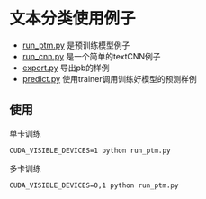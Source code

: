 # 文本分类使用例子
- [run_ptm.py](run_ptm.py) 是预训练模型例子
- [run_cnn.py](run_cnn.py) 是一个简单的textCNN例子
- [export.py](export.py) 导出pb的样例
- [predict.py](predict.py) 使用trainer调用训练好模型的预测样例

## 使用
单卡训练
```
CUDA_VISIBLE_DEVICES=1 python run_ptm.py
```
多卡训练
```
CUDA_VISIBLE_DEVICES=0,1 python run_ptm.py
```
